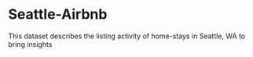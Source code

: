 # Seattle-Airbnb
This dataset describes the listing activity of home-stays in Seattle, WA to bring insights
